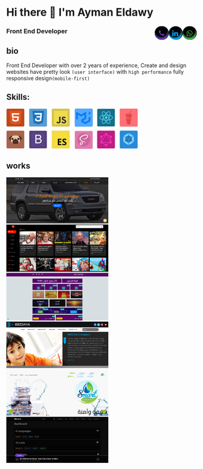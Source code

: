 
<!--
**AymanEldawy/AymanEldawy** is a ✨ _special_ ✨ repository because its `README.md` (this file) appears on your GitHub profile.

Here are some ideas to get you started:

- 🔭 I’m currently working on ...
- 🌱 I’m currently learning 
- 👯 I’m looking to collaborate on ...
- 🤔 I’m looking for help with ...
- 💬 Ask me about ...
- 📫 How to reach me: ...
- 😄 Pronouns: ...
- ⚡ Fun fact: ...
-->
<!-- ![create and design websites](https://raw.githubusercontent.com/AymanEldawy/AymanEldawy/main/banner.png) -->

# Hi there 👋 I'm Ayman Eldawy
[<img align="right" src="https://raw.githubusercontent.com/AymanEldawy/AymanEldawy/main/whats-icon.png" alt="" width="">](https://api.whatsapp.com/send/?phone=+201060733623&text&app_absent=0)
[<img align="right" src="https://raw.githubusercontent.com/AymanEldawy/AymanEldawy/main/linkedin-icon.png" alt="" width="">](https://www.linkedin.com/in/aymaneldawy/)
[<img align="right" src="https://raw.githubusercontent.com/AymanEldawy/AymanEldawy/main/phone-icon.png" alt="+201501685804" width="">](tel:+201060733623)
### Front End Developer

## bio
Front End Developer with over 2 years of experience, Create and design websites have pretty look <code>(user interface)</code> with <code>high performance</code> fully responsive design<code>(mobile-first)</code>

## Skills:
![skills](https://raw.githubusercontent.com/AymanEldawy/AymanEldawy/main/skills.png)
## works
[<img src="https://raw.githubusercontent.com/AymanEldawy/AymanEldawy/main/mas-car.png" alt="mas-car" width="270px">](https://aymaneldawy.github.io/mas-car/)
[<img src="https://raw.githubusercontent.com/AymanEldawy/AymanEldawy/main/video.png" alt="pluvias" width="270px">]([https://pluvias.net/](https://youtube-clone-1qag7ng07-aymaneldawy.vercel.app/))
[<img src="https://raw.githubusercontent.com/AymanEldawy/AymanEldawy/main/fatimi.png" alt="metagamevr" width="270px">](https://aymaneldawy.github.io/calender-fatimi/index.html)
[<img src="https://raw.githubusercontent.com/AymanEldawy/AymanEldawy/main/bedaya.png" alt="bedaya" width="270px">](http://bedaya-stationery.com/)
[<img src="https://raw.githubusercontent.com/AymanEldawy/AymanEldawy/main/smartgroup.png" alt="smartgroup" width="270px">](http://www.smartgroup-alex.com/)
[<img src="https://raw.githubusercontent.com/AymanEldawy/AymanEldawy/main/rm-word-full.png" alt="rm-word" width="270px">](https://aymaneldawy.github.io/RM-word/dist/)


<!-- - 🌱 I’m currently learning React roadmap 
 -->


